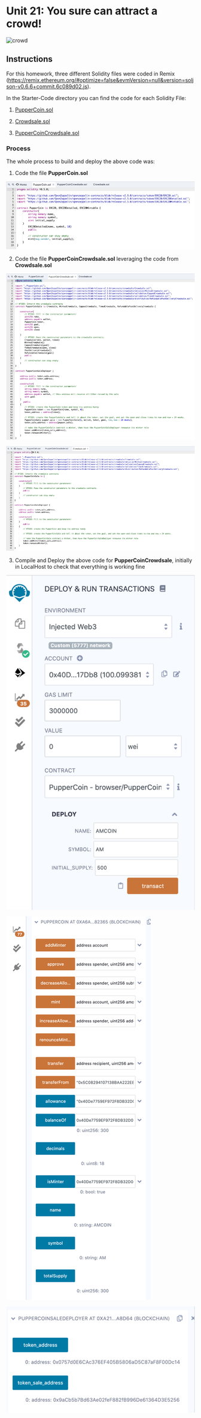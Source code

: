 # Unit 21: You sure can attract a crowd!

![crowd](https://image.shutterstock.com/image-photo/group-people-holding-cigarette-lighters-600w-687342115.jpg)

## Instructions

For this homework, three different Solidity files were coded in Remix (https://remix.ethereum.org/#optimize=false&evmVersion=null&version=soljson-v0.6.6+commit.6c089d02.js).

In the Starter-Code directory you can find the code for each Solidity File:

  1. [PupperCoin.sol](Starter-Code/PupperCoin.sol)
    
  2. [Crowdsale.sol](Starter-Code/Crowdsale.sol)
    
  3. [PupperCoinCrowdsale.sol](Starter-Code/PupperCoinCrowdsale.sol)
  
### Process

The whole process to build and deploy the above code was:

1. Code the file **PupperCoin.sol**

![PupperCoin](Images/PupperCoin_Code.png)

2. Code the file **PupperCoinCrowdsale.sol** leveraging the code from **Crowdsale.sol**

![PupperCoinCrowdsale](Images/PupperCoinCrowdsale_Code.png)

![Crowdsale](Images/Crowdsale_Code.png)

3. Compile and Deploy the above code for **PupperCoinCrowdsale**, initially in LocalHost to check that everything is working fine

![PupperCoin_Deploy](Images/PupperCoin_Deploy.png)

![PupperCoin_Functionality](Images/PupperCoin_Functionality.png)

![PupperCoin_Deployer](Images/PupperCoin_Deployer.png)
